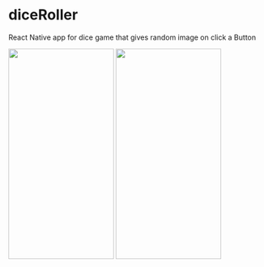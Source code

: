 # diceRoller

React Native app for dice game that gives random image on click a Button
<p float="left">
<img src="https://user-images.githubusercontent.com/45852402/210602202-3b2d0c68-a2ac-4c84-812d-b7b93f4f5f7f.png" width="208" height="416">
<img src="https://user-images.githubusercontent.com/45852402/210602222-dbdc36c3-cc1f-428a-895e-a72afea4fdfc.png" width="208" height="416">
</p>
